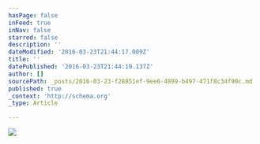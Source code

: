```yaml
---
hasPage: false
inFeed: true
inNav: false
starred: false
description: ''
dateModified: '2016-03-23T21:44:17.009Z'
title: ''
datePublished: '2016-03-23T21:44:19.137Z'
author: []
sourcePath: _posts/2016-03-23-f28851ef-9ee6-4899-b497-471f8c34f90c.md
published: true
_context: 'http://schema.org'
_type: Article

---
```

![](https://the-grid-user-content.s3-us-west-2.amazonaws.com/1cd6c9aa-7354-492c-a5b9-1b9f1c199051.jpg)